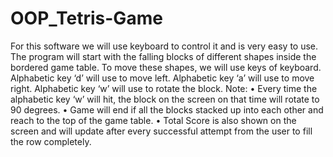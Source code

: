 # OOP_Tetris-Game
For this software we will use keyboard  to control it and is very easy to use.
The program will start with the falling blocks of different shapes inside the bordered game table.
To move these shapes, we will use keys of keyboard. 
Alphabetic key ‘d’ will use to move left.
Alphabetic key ‘a’ will use to move right.
Alphabetic key ‘w’ will use to rotate the block.
Note:
•	Every time the alphabetic key ‘w’ will hit, the block on the screen on that time will rotate to 90 degrees. 
•	Game will end if all the blocks stacked up into each other and reach to the top of the game table. 
•	Total Score is also shown on the screen and will update after every successful attempt from the user to fill the row completely.  

